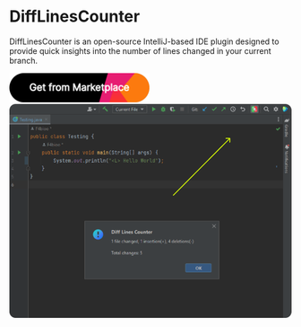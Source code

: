 # DiffLinesCounter
DiffLinesCounter is an open-source IntelliJ-based IDE plugin designed to provide quick insights into the number of lines changed in your current branch.

<a href='https://plugins.jetbrains.com/plugin/22879'>
  <img alt='Get from Marketplace' src='sources/button.svg' width='250'/>
</a>

<img src="sources/frame.png" alt="frame" width="700"/>
